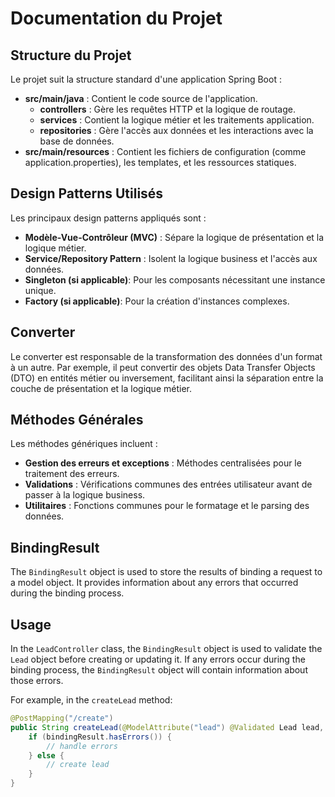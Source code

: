 # Documentation du Projet

## Structure du Projet

Le projet suit la structure standard d'une application Spring Boot :

- **src/main/java** : Contient le code source de l'application.
  - **controllers** : Gère les requêtes HTTP et la logique de routage.
  - **services** : Contient la logique métier et les traitements application.
  - **repositories** : Gère l'accès aux données et les interactions avec la base de données.
- **src/main/resources** : Contient les fichiers de configuration (comme application.properties), les templates, et les ressources statiques.

## Design Patterns Utilisés

Les principaux design patterns appliqués sont :

- **Modèle-Vue-Contrôleur (MVC)** : Sépare la logique de présentation et la logique métier.
- **Service/Repository Pattern** : Isolent la logique business et l'accès aux données.
- **Singleton (si applicable)**: Pour les composants nécessitant une instance unique.
- **Factory (si applicable)**: Pour la création d'instances complexes.

## Converter

Le converter est responsable de la transformation des données d'un format à un autre. Par exemple, il peut convertir des objets Data Transfer Objects (DTO) en entités métier ou inversement, facilitant ainsi la séparation entre la couche de présentation et la logique métier.

## Méthodes Générales

Les méthodes génériques incluent :

- **Gestion des erreurs et exceptions** : Méthodes centralisées pour le traitement des erreurs.
- **Validations** : Vérifications communes des entrées utilisateur avant de passer à la logique business.
- **Utilitaires** : Fonctions communes pour le formatage et le parsing des données.

## BindingResult

The `BindingResult` object is used to store the results of binding a request to a model object. It provides information about any errors that occurred during the binding process.

## Usage

In the `LeadController` class, the `BindingResult` object is used to validate the `Lead` object before creating or updating it. If any errors occur during the binding process, the `BindingResult` object will contain information about those errors.

For example, in the `createLead` method:
```java
@PostMapping("/create")
public String createLead(@ModelAttribute("lead") @Validated Lead lead, BindingResult bindingResult, Authentication authentication, Model model) {
    if (bindingResult.hasErrors()) {
        // handle errors
    } else {
        // create lead
    }
}